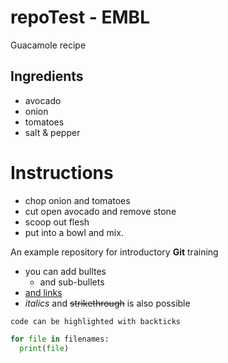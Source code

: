 # repoTest - EMBL 

Guacamole recipe

## Ingredients

- avocado
- onion
- tomatoes
- salt & pepper

# Instructions

- chop onion and tomatoes
- cut open avocado and remove stone
- scoop out flesh
- put into a bowl and mix.

An example repository for introductory **Git** training 

<!-- to add comment -->


- you can add bulltes
  - and sub-bullets
- [and links](https://www.google.com/)
- *italics* and ~~strikethrough~~ is also possible

`code can be highlighted with backticks`

```Python
for file in filenames:
  print(file)
```
